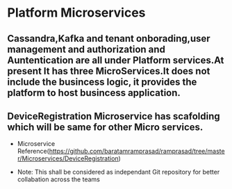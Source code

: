# Platform Microservices

## Cassandra,Kafka and tenant onborading,user management and authorization and Auntentication are all under Platform services.At present It has three MicroServices.It does not include the busincess logic, it provides the platform to host busincess application.

## DeviceRegistration Microservice has scafolding which will be same for other Micro services.
* Microservice Reference(https://github.com/baratamramprasad/ramprasad/tree/master/Microservices/DeviceRegistration)

+ Note: This shall be considered as independant Git repository for better collabation across the teams